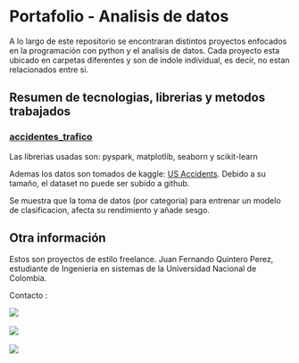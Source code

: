 # Portafolio - Analisis de datos

A lo largo de este repositorio se encontraran distintos proyectos enfocados en la programación con python y el analisis de datos.
Cada proyecto esta ubicado en carpetas diferentes y son de indole individual, es decir, no estan relacionados entre si.

## Resumen de tecnologias, librerias y metodos trabajados

### [accidentes_trafico](https://github.com/juquinterope/ppi_pl_QUINTEROjf/tree/main/accidentes_trafico)

Las librerias usadas son: pyspark, matplotlib, seaborn y scikit-learn

Ademas los datos son tomados de kaggle: [US Accidents](https://www.kaggle.com/datasets/sobhanmoosavi/us-accidents/data).
Debido a su tamaño, el dataset no puede ser subido a github.

Se muestra que la toma de datos (por categoria) para entrenar un modelo de clasificacion,
afecta su rendimiento y añade sesgo.


## Otra información

Estos son proyectos de estilo freelance.
Juan Fernando Quintero Perez, estudiante de Ingenieria en sistemas de la Universidad Nacional de Colombia.

Contacto :

[![](https://img.shields.io/badge/LinkedIn-0077B5?style=for-the-badge&logo=linkedin&logoColor=white)](https://www.linkedin.com/in/juan-fernando-quintero-perez-9097b7279/)
&nbsp;

[![](https://img.icons8.com/?size=100&id=HKdmFbFm7xQV&format=png&color=000000)](https://www.upwork.com/freelancers/~01dea044647af5e80a)
&nbsp;

[![](https://img.shields.io/badge/stack%20overflow-FE7A16?logo=stack-overflow&logoColor=white&style=for-the-badge)](https://stackoverflow.com/users/20489420/juan-fernando-quintero)
&nbsp;

